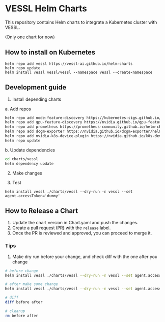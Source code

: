 # VESSL Helm Charts

This repository contains Helm charts to integrate a Kubernetes cluster with VESSL.

(Only one chart for now)

## How to install on Kubernetes

```
helm repo add vessl https://vessl-ai.github.io/helm-charts
helm repo update
helm install vessl vessl/vessl --namespace vessl --create-namespace
```

## Development guide

1. Install depending charts

a. Add repos

```bash
helm repo add node-feature-discovery https://kubernetes-sigs.github.io/node-feature-discovery/charts
helm repo add gpu-feature-discovery https://nvidia.github.io/gpu-feature-discovery
helm repo add prometheus https://prometheus-community.github.io/helm-charts
helm repo add dcgm-exporter https://nvidia.github.io/dcgm-exporter/helm-charts
helm repo add nvidia-k8s-device-plugin https://nvidia.github.io/k8s-device-plugin
helm repo update
```

b. Update dependencies

```bash
cd charts/vessl
helm dependency update
```

2. Make changes

3. Test

`helm install vessl ./charts/vessl --dry-run -n vessl --set agent.accessToken='dummy'`

## How to Release a Chart

1. Update the chart version in Chart.yaml and push the changes.
2. Create a pull request (PR) with the `release` label.
3. Once the PR is reviewed and approved, you can proceed to merge it.


### Tips

1. Make dry run before your change, and check diff with the one after you change

```bash
# before change
helm install vessl ./charts/vessl --dry-run -n vessl --set agent.accessToken='dummy' > before

# after make some change
helm install vessl ./charts/vessl --dry-run -n vessl --set agent.accessToken='dummy' > after

# diff
diff before after

# cleanup
rm before after
```
